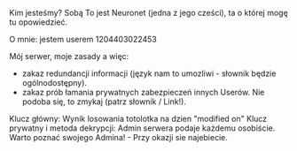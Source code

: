 Kim jesteśmy? Sobą
To jest Neuronet (jedna z jego cześci), ta o której mogę tu opowiedzieć.

O mnie: jestem userem 1204403022453

Mój serwer, moje zasady a więc:
- zakaz redundancji informacji (język nam to umozliwi - słownik będzie ogólnodostępny).
- zakaz prób łamania prywatnych zabezpieczeń innych Userów.
Nie podoba się, to zmykaj (patrz słownik / Link!).


Klucz główny: Wynik losowania totolotka na dzien "modified on"
Klucz prywatny i metoda dekrypcji: Admin serwera podaje każdemu osobiście.
Warto poznać swojego Admina! - Przy okazji sie najebiecie.